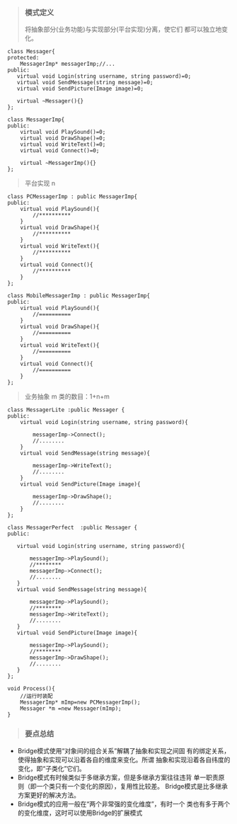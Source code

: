  > ### 模式定义
 > 将抽象部分(业务功能)与实现部分(平台实现)分离，使它们 都可以独立地变化。
 
 ```
 class Messager{
protected:
     MessagerImp* messagerImp;//...
public:
    virtual void Login(string username, string password)=0;
    virtual void SendMessage(string message)=0;
    virtual void SendPicture(Image image)=0;
    
    virtual ~Messager(){}
};
```
```
class MessagerImp{
public:
    virtual void PlaySound()=0;
    virtual void DrawShape()=0;
    virtual void WriteText()=0;
    virtual void Connect()=0;
    
    virtual ~MessagerImp(){}
};

```
> 平台实现 n
```
class PCMessagerImp : public MessagerImp{
public: 
    virtual void PlaySound(){
        //**********
    }
    virtual void DrawShape(){
        //**********
    }
    virtual void WriteText(){
        //**********
    }
    virtual void Connect(){
        //**********
    }
};
```
```
class MobileMessagerImp : public MessagerImp{
public: 
    virtual void PlaySound(){
        //==========
    }
    virtual void DrawShape(){
        //==========
    }
    virtual void WriteText(){
        //==========
    }
    virtual void Connect(){
        //==========
    }
};
 ```
> 业务抽象 m 
> 类的数目：1+n+m
```
class MessagerLite :public Messager { 
public: 
    virtual void Login(string username, string password){
        
        messagerImp->Connect();
        //........
    }
    virtual void SendMessage(string message){
        
        messagerImp->WriteText();
        //........
    }
    virtual void SendPicture(Image image){
        
        messagerImp->DrawShape();
        //........
    }
};
```
 ```
class MessagerPerfect  :public Messager { 
public:
    
    virtual void Login(string username, string password){
        
        messagerImp->PlaySound();
        //********
        messagerImp->Connect();
        //........
    }
    virtual void SendMessage(string message){
        
        messagerImp->PlaySound();
        //********
        messagerImp->WriteText();
        //........
    }
    virtual void SendPicture(Image image){
        
        messagerImp->PlaySound();
        //********
        messagerImp->DrawShape();
        //........
    }
};
```
```
void Process(){
    //运行时装配
    MessagerImp* mImp=new PCMessagerImp();
    Messager *m =new Messager(mImp);
}
 ```
 > ### 要点总结
  * Bridge模式使用“对象间的组合关系”解耦了抽象和实现之间固 有的绑定关系，使得抽象和实现可以沿着各自的维度来变化。所谓 抽象和实现沿着各自纬度的变化，即“子类化”它们。
  * Bridge模式有时候类似于多继承方案，但是多继承方案往往违背 单一职责原则（即一个类只有一个变化的原因），复用性比较差。 Bridge模式是比多继承方案更好的解决方法。
  * Bridge模式的应用一般在“两个非常强的变化维度”，有时一个 类也有多于两个的变化维度，这时可以使用Bridge的扩展模式